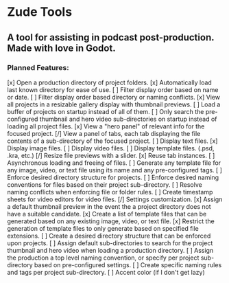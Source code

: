 # Zude Tools

## A tool for assisting in podcast post-production. Made with love in Godot.

### Planned Features:
[x] Open a production directory of project folders.
	[x] Automatically load last known directory for ease of use.
	[ ] Filter display order based on name or date.
	[ ] Filter display order based directory or naming conflicts.
[x] View all projects in a resizable gallery display with thumbnail previews.
	[ ] Load a buffer of projects on startup instead of all of them.
	[ ] Only search the pre-configured thumbnail and hero video sub-directories on startup instead of loading all project files.
[x] View a "hero panel" of relevant info for the focused project.
[/] View a panel of tabs, each tab displaying the file contents of a sub-directory of the focused project.
	[ ] Display text files.
	[x] Display image files.
	[ ] Display video files.
	[ ] Display template files. (.psd, .kra, etc.)
	[/] Resize file previews with a slider.
	[x] Reuse tab instances.
	[ ] Asynchronous loading and freeing of files.
[ ] Generate any template file for any image, video, or text file using its name and any pre-configured tags.
[ ] Enforce desired directory structure for projects.
[ ] Enforce desired naming conventions for files based on their project sub-directory.
[ ] Resolve naming conflicts when enforcing file or folder rules.
[ ] Create timestamp sheets for video editors for video files.
[/] Settings customization.
	[x] Assign a default thumbnail preview in the event the a project directory does not have a suitable candidate.
	[x] Create a list of template files that can be generated based on any existing image, video, or text file.
		[x] Restrict the generation of template files to only generate based on specified file extensions.
	[ ] Create a desired directory structure that can be enforced upon projects.
		[ ] Assign default sub-directories to search for the project thumbnail and hero video when loading a production directory.
	[ ] Assign the production a top level naming convention, or specify per project sub-directory based on pre-configured settings.
		[ ] Create specific naming rules and tags per project sub-directory.
	[ ] Accent color (if I don't get lazy)
